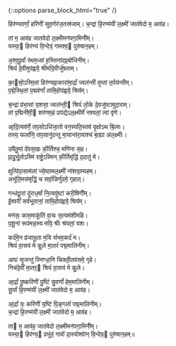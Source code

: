 {::options parse_block_html="true" /}
<div class="count-mantras">
हिर॑ण्यवर्णां॒ हरि॑णीं सुव॒र्णर॑ज॒तस्र॑जाम्।  
च॒न्द्रां हि॒रण्म॑यीं ल॒क्ष्मीं जात॑वेदो म॒ आव॑ह।

तां म॒ आव॑ह जातवेदो ल॒क्ष्मीमन॑पगा॒मिनी॑॑म्।  
यस्या॒ हिर॑ण्यं वि॒न्देयं॒ गामश्व॒ पुरु॑षान॒हम्।

अ॒श्व॒पू॒र्वां र॑थम॒ध्यां ह॒स्तिना॑दप्र॒बोधि॑नीम्।  
श्रियं॑ दे॒वीमुप॑ह्वये॒ श्रीर्मा॑दे॒वीर्जु॑षताम्।

का॒सो॒ऽस्मि॒तां हिर॑ण्यप्रा॒कारा॑मा॒र्द्रां ज्वल॑न्तीं तृ॒प्तां त॒र्पय॑न्तीम्।  
प॒द्मे॒स्थि॒तां प॒द्मव॑र्णां तामि॒होप॑ह्वये॒ श्रिय॑॑म्।

च॒न्द्रां प्र॑भा॒सां य॒शसा॒ ज्वल॑न्ती॒ श्रियं॑ लो॒के दे॒वजु॑ष्टामुदा॒राम्।  
तां प॒द्मिनी॑मी॒ शर॑णम॒हं प्रप॑द्येऽल॒क्ष्मीर्मे॑ नश्यतां॒ त्वां वृ॑णे।

आ॒दि॒त्यव॑र्णे॒ तप॒सोऽधि॑जा॒तो वन॒स्पति॒स्तव॑ वृ॒क्षोऽथ बि॒ल्वः।  
तस्य॒ फला॑नि॒ तप॒सानु॑दन्तु मा॒यान्त॑रा॒याश्च॑ बा॒ह्या अ॑ल॒क्ष्मीः।

उपै॑तु॒मां दे॑वस॒खः की॒र्तिश्च॒ मणि॑ना स॒ह।  
प्रा॒दु॒र्भू॒तोऽस्मि॑ राष्ट्रे॒ऽस्मिन् की॒र्तिमृ॑द्धिं द॒दातु॑ मे।

क्षुत्पि॑पा॒साम॑लां ज्ये॒ष्ठामल॒क्ष्मीं ना॑शया॒म्यहम्।  
अभू॑ति॒मस॑मृद्धिं॒ च सर्वा॒न्निर्णु॑दमे॒ गृहात्।

गन्ध॑द्वा॒रां दु॑राध॒र्षां नि॒त्यपु॑ष्टां करी॒षिणी॑॑म्।  
ई॒श्वरीं॑ सर्व॑भूतानां॒ तामि॒होप॑ह्वये॒ श्रिय॑॑म्।

मन॑सः॒ काम॒माकू॑तिं वा॒चः स॒त्यम॑शीमहि।  
प॒शू॒नां रूप॑मन्न॒स्य मयि॒ श्रीः श्र॑यतां॒ यशः।

कर्द॑मे॒न प्र॑जाभू॒ता म॒यि सं॑भव॒कर्द॑ म।  
श्रियं॑ वा॒सय॑ मे कु॒ले मा॒तरं॑ पद्म॒मालि॑नीम्।

आपः॑ सृ॒जन्तु॑ स्निग्धा॒नि चिक्ली॒तव॑समे॒ गृहे।  
निच॑दे॒वीं मा॒तर॒ श्रियं॑ वा॒सय॑ मे कु॒ले।

आ॒र्द्रां पु॒ष्करि॑णीं पु॒ष्टिं सु॒वर्णां॑॑ हेम॒मालि॑नीम्।  
सू॒र्यां हि॒रण्म॑यीं ल॒क्ष्मीं जात॑वेदो म॒ आव॑ह।

आ॒र्द्रां यः॒ करि॑णीं य॒ष्टिं पि॒ङ्गलां॑॑ पद्म॒मालि॑नीम्।  
च॒न्द्रां हि॒रण्म॑यीं ल॒क्ष्मीं जात॑वेदो म॒ आव॑ह।

ता म॒ आव॑ह॒ जात॑वेदो ल॒क्ष्मीमन॑पगा॒मिनी॑॑म्।  
यस्या॒ हिर॑ण्य॒ प्रभू॑तं॒ गावो॑ दा॒स्योश्वा॑॑न् वि॒न्देय॒ पुरु॑षान॒हम्॥
</div>
